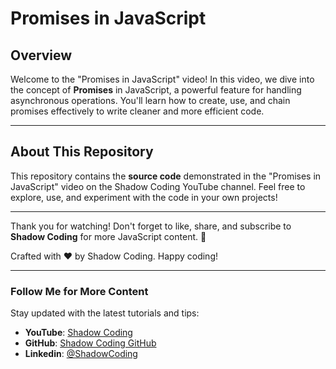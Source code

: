 # Promises in JavaScript

## Overview

Welcome to the "Promises in JavaScript" video! In this video, we dive into the concept of **Promises** in JavaScript, a powerful feature for handling asynchronous operations. You'll learn how to create, use, and chain promises effectively to write cleaner and more efficient code.

---

## About This Repository
This repository contains the **source code** demonstrated in the "Promises in JavaScript" video on the Shadow Coding YouTube channel. Feel free to explore, use, and experiment with the code in your own projects!

---

Thank you for watching! Don't forget to like, share, and subscribe to **Shadow Coding** for more JavaScript content. 🚀

Crafted with ❤️ by Shadow Coding. Happy coding!

---

### Follow Me for More Content

Stay updated with the latest tutorials and tips:

- **YouTube**: [Shadow Coding](https://www.youtube.com/@ShadowCoding1)
- **GitHub**: [Shadow Coding GitHub](#)
- **Linkedin**: [@ShadowCoding](https://www.linkedin.com/in/mostafashadow1)
